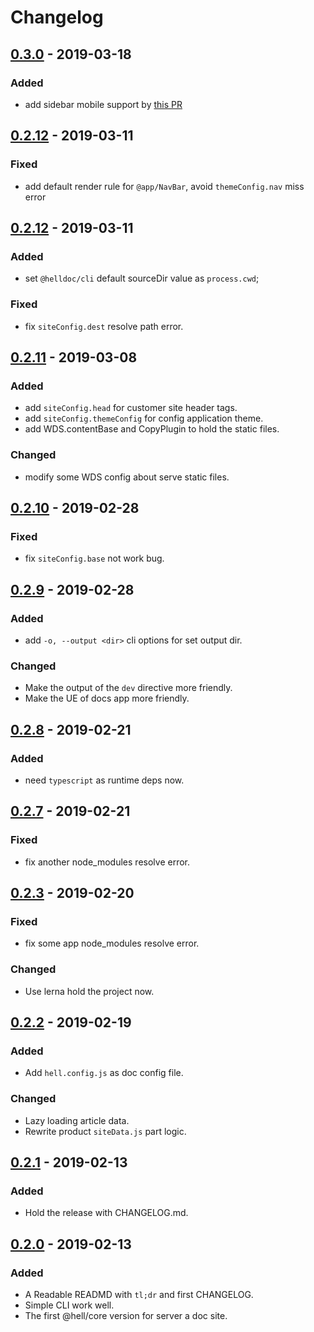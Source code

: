 # Changelog

## [0.3.0](https://github.com/fimars/hell/releases/tag/v0.3.0) - 2019-03-18

### Added

- add sidebar mobile support by [this PR](https://github.com/fimars/Hell/pull/14)

## [0.2.12](https://github.com/fimars/hell/releases/tag/v0.2.12) - 2019-03-11

### Fixed

- add default render rule for `@app/NavBar`, avoid `themeConfig.nav` miss error

## [0.2.12](https://github.com/fimars/hell/releases/tag/v0.2.12) - 2019-03-11

### Added

- set `@helldoc/cli` default sourceDir value as `process.cwd`;

### Fixed

- fix `siteConfig.dest` resolve path error.

## [0.2.11](https://github.com/fimars/hell/releases/tag/v0.2.11) - 2019-03-08

### Added

- add `siteConfig.head` for customer site header tags.
- add `siteConfig.themeConfig` for config application theme.
- add WDS.contentBase and CopyPlugin to hold the static files.

### Changed

- modify some WDS config about serve static files.

## [0.2.10](https://github.com/fimars/hell/releases/tag/v0.2.10) - 2019-02-28

### Fixed

- fix `siteConfig.base` not work bug.

## [0.2.9](https://github.com/fimars/hell/releases/tag/v0.2.9) - 2019-02-28

### Added

- add `-o, --output <dir>` cli options for set output dir.

### Changed

- Make the output of the `dev` directive more friendly.
- Make the UE of docs app more friendly.

## [0.2.8](https://github.com/fimars/hell/releases/tag/v0.2.8) - 2019-02-21

### Added

- need `typescript` as runtime deps now.

## [0.2.7](https://github.com/fimars/hell/releases/tag/v0.2.7) - 2019-02-21

### Fixed

- fix another node_modules resolve error.

## [0.2.3](https://github.com/fimars/hell/releases/tag/v0.2.3) - 2019-02-20

### Fixed

- fix some app node_modules resolve error.

### Changed

- Use lerna hold the project now.

## [0.2.2](https://github.com/fimars/hell/releases/tag/v0.2.2) - 2019-02-19

### Added

- Add `hell.config.js` as doc config file.

### Changed

- Lazy loading article data.
- Rewrite product `siteData.js` part logic.

## [0.2.1](https://github.com/fimars/hell/releases/tag/v0.2.1) - 2019-02-13

### Added

- Hold the release with CHANGELOG.md.

## [0.2.0](https://github.com/fimars/hell/releases/tag/v0.2.0) - 2019-02-13

### Added

- A Readable READMD with `tl;dr` and first CHANGELOG.
- Simple CLI work well.
- The first @hell/core version for server a doc site.
